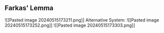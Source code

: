 ## Farkas' Lemma
![[Pasted image 20240515173211.png]]
Alternative System:
![[Pasted image 20240515173252.png]]
![[Pasted image 20240515173303.png]]
